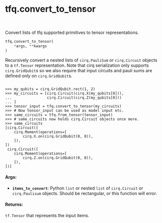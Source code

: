 <div itemscope itemtype="http://developers.google.com/ReferenceObject">
<meta itemprop="name" content="tfq.convert_to_tensor" />
<meta itemprop="path" content="Stable" />
</div>

# tfq.convert_to_tensor

<!-- Insert buttons and diff -->

<table class="tfo-notebook-buttons tfo-api" align="left">
</table>



Convert lists of tfq supported primitives to tensor representations.

```python
tfq.convert_to_tensor(
    *args, **kwargs
)
```



<!-- Placeholder for "Used in" -->

Recursively convert a nested lists of `cirq.PauliSum` or `cirq.Circuit`
objects to a `tf.Tensor` representation. Note that cirq serialization only
supports `cirq.GridQubit`s so we also require that input circuits and
pauli sums are defined only on `cirq.GridQubit`s.


```

>>> my_qubits = cirq.GridQubit.rect(1, 2)
>>> my_circuits = [cirq.Circuit(cirq.X(my_qubits[0])),
...                cirq.Circuit(cirq.Z(my_qubits[0]))
... ]
>>> tensor_input = tfq.convert_to_tensor(my_circuits)
>>> # Now tensor_input can be used as model input etc.
>>> same_circuits = tfq.from_tensor(tensor_input)
>>> # same_circuits now holds cirq.Circuit objects once more.
>>> same_circuits
[cirq.Circuit([
    cirq.Moment(operations=[
        cirq.X.on(cirq.GridQubit(0, 0)),
    ]),
])
 cirq.Circuit([
    cirq.Moment(operations=[
        cirq.Z.on(cirq.GridQubit(0, 0)),
    ]),
])]

```

#### Args:


* <b>`items_to_convert`</b>: Python `list` or nested `list` of `cirq.Circuit`
    or `cirq.Paulisum` objects. Should be rectangular, or this function
    will error.


#### Returns:

`tf.Tensor` that represents the input items.
